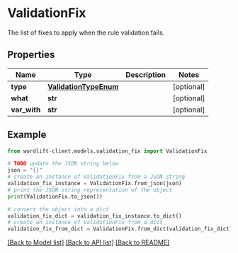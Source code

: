 # ValidationFix

The list of fixes to apply when the rule validation fails.

## Properties

Name | Type | Description | Notes
------------ | ------------- | ------------- | -------------
**type** | [**ValidationTypeEnum**](ValidationTypeEnum.md) |  | [optional] 
**what** | **str** |  | [optional] 
**var_with** | **str** |  | [optional] 

## Example

```python
from wordlift-client.models.validation_fix import ValidationFix

# TODO update the JSON string below
json = "{}"
# create an instance of ValidationFix from a JSON string
validation_fix_instance = ValidationFix.from_json(json)
# print the JSON string representation of the object
print(ValidationFix.to_json())

# convert the object into a dict
validation_fix_dict = validation_fix_instance.to_dict()
# create an instance of ValidationFix from a dict
validation_fix_from_dict = ValidationFix.from_dict(validation_fix_dict)
```
[[Back to Model list]](../README.md#documentation-for-models) [[Back to API list]](../README.md#documentation-for-api-endpoints) [[Back to README]](../README.md)


